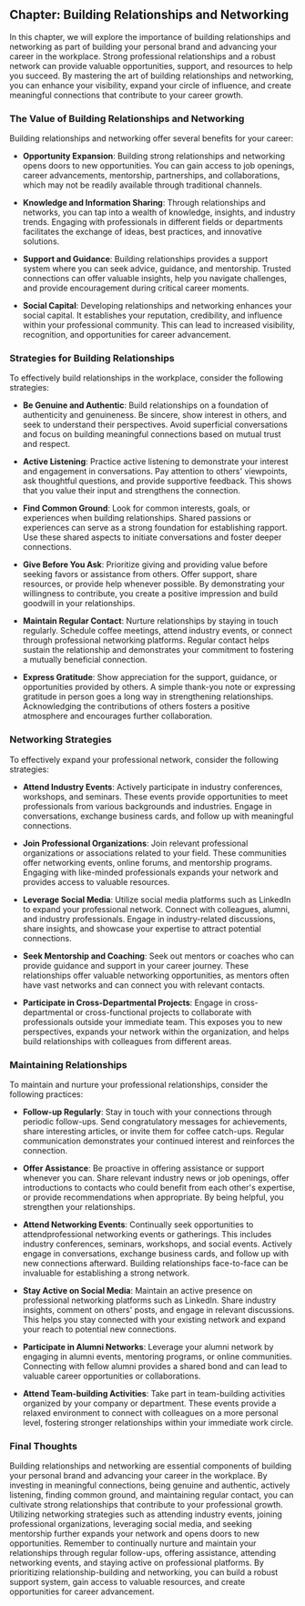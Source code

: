 Chapter: Building Relationships and Networking
----------------------------------------------

In this chapter, we will explore the importance of building relationships and networking as part of building your personal brand and advancing your career in the workplace. Strong professional relationships and a robust network can provide valuable opportunities, support, and resources to help you succeed. By mastering the art of building relationships and networking, you can enhance your visibility, expand your circle of influence, and create meaningful connections that contribute to your career growth.

### The Value of Building Relationships and Networking

Building relationships and networking offer several benefits for your career:

* **Opportunity Expansion**: Building strong relationships and networking opens doors to new opportunities. You can gain access to job openings, career advancements, mentorship, partnerships, and collaborations, which may not be readily available through traditional channels.

* **Knowledge and Information Sharing**: Through relationships and networks, you can tap into a wealth of knowledge, insights, and industry trends. Engaging with professionals in different fields or departments facilitates the exchange of ideas, best practices, and innovative solutions.

* **Support and Guidance**: Building relationships provides a support system where you can seek advice, guidance, and mentorship. Trusted connections can offer valuable insights, help you navigate challenges, and provide encouragement during critical career moments.

* **Social Capital**: Developing relationships and networking enhances your social capital. It establishes your reputation, credibility, and influence within your professional community. This can lead to increased visibility, recognition, and opportunities for career advancement.

### Strategies for Building Relationships

To effectively build relationships in the workplace, consider the following strategies:

* **Be Genuine and Authentic**: Build relationships on a foundation of authenticity and genuineness. Be sincere, show interest in others, and seek to understand their perspectives. Avoid superficial conversations and focus on building meaningful connections based on mutual trust and respect.

* **Active Listening**: Practice active listening to demonstrate your interest and engagement in conversations. Pay attention to others' viewpoints, ask thoughtful questions, and provide supportive feedback. This shows that you value their input and strengthens the connection.

* **Find Common Ground**: Look for common interests, goals, or experiences when building relationships. Shared passions or experiences can serve as a strong foundation for establishing rapport. Use these shared aspects to initiate conversations and foster deeper connections.

* **Give Before You Ask**: Prioritize giving and providing value before seeking favors or assistance from others. Offer support, share resources, or provide help whenever possible. By demonstrating your willingness to contribute, you create a positive impression and build goodwill in your relationships.

* **Maintain Regular Contact**: Nurture relationships by staying in touch regularly. Schedule coffee meetings, attend industry events, or connect through professional networking platforms. Regular contact helps sustain the relationship and demonstrates your commitment to fostering a mutually beneficial connection.

* **Express Gratitude**: Show appreciation for the support, guidance, or opportunities provided by others. A simple thank-you note or expressing gratitude in person goes a long way in strengthening relationships. Acknowledging the contributions of others fosters a positive atmosphere and encourages further collaboration.

### Networking Strategies

To effectively expand your professional network, consider the following strategies:

* **Attend Industry Events**: Actively participate in industry conferences, workshops, and seminars. These events provide opportunities to meet professionals from various backgrounds and industries. Engage in conversations, exchange business cards, and follow up with meaningful connections.

* **Join Professional Organizations**: Join relevant professional organizations or associations related to your field. These communities offer networking events, online forums, and mentorship programs. Engaging with like-minded professionals expands your network and provides access to valuable resources.

* **Leverage Social Media**: Utilize social media platforms such as LinkedIn to expand your professional network. Connect with colleagues, alumni, and industry professionals. Engage in industry-related discussions, share insights, and showcase your expertise to attract potential connections.

* **Seek Mentorship and Coaching**: Seek out mentors or coaches who can provide guidance and support in your career journey. These relationships offer valuable networking opportunities, as mentors often have vast networks and can connect you with relevant contacts.

* **Participate in Cross-Departmental Projects**: Engage in cross-departmental or cross-functional projects to collaborate with professionals outside your immediate team. This exposes you to new perspectives, expands your network within the organization, and helps build relationships with colleagues from different areas.

### Maintaining Relationships

To maintain and nurture your professional relationships, consider the following practices:

* **Follow-up Regularly**: Stay in touch with your connections through periodic follow-ups. Send congratulatory messages for achievements, share interesting articles, or invite them for coffee catch-ups. Regular communication demonstrates your continued interest and reinforces the connection.

* **Offer Assistance**: Be proactive in offering assistance or support whenever you can. Share relevant industry news or job openings, offer introductions to contacts who could benefit from each other's expertise, or provide recommendations when appropriate. By being helpful, you strengthen your relationships.

* **Attend Networking Events**: Continually seek opportunities to attendprofessional networking events or gatherings. This includes industry conferences, seminars, workshops, and social events. Actively engage in conversations, exchange business cards, and follow up with new connections afterward. Building relationships face-to-face can be invaluable for establishing a strong network.

* **Stay Active on Social Media**: Maintain an active presence on professional networking platforms such as LinkedIn. Share industry insights, comment on others' posts, and engage in relevant discussions. This helps you stay connected with your existing network and expand your reach to potential new connections.

* **Participate in Alumni Networks**: Leverage your alumni network by engaging in alumni events, mentoring programs, or online communities. Connecting with fellow alumni provides a shared bond and can lead to valuable career opportunities or collaborations.

* **Attend Team-building Activities**: Take part in team-building activities organized by your company or department. These events provide a relaxed environment to connect with colleagues on a more personal level, fostering stronger relationships within your immediate work circle.

### Final Thoughts

Building relationships and networking are essential components of building your personal brand and advancing your career in the workplace. By investing in meaningful connections, being genuine and authentic, actively listening, finding common ground, and maintaining regular contact, you can cultivate strong relationships that contribute to your professional growth. Utilizing networking strategies such as attending industry events, joining professional organizations, leveraging social media, and seeking mentorship further expands your network and opens doors to new opportunities. Remember to continually nurture and maintain your relationships through regular follow-ups, offering assistance, attending networking events, and staying active on professional platforms. By prioritizing relationship-building and networking, you can build a robust support system, gain access to valuable resources, and create opportunities for career advancement.
